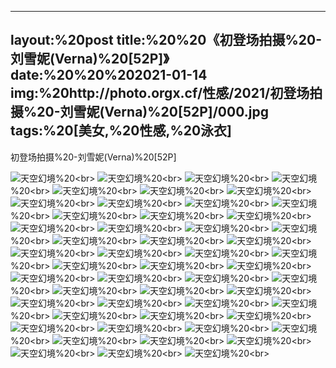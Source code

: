 ﻿---
layout:%20post
title:%20%20《初登场拍摄%20-刘雪妮(Verna)%20[52P]》
date:%20%20%202021-01-14
img:%20http://photo.orgx.cf/性感/2021/初登场拍摄%20-刘雪妮(Verna)%20[52P]/000.jpg
tags:%20[美女,%20性感,%20泳衣]
---

初登场拍摄%20-刘雪妮(Verna)%20[52P]



![天空幻境](http://photo.orgx.cf/性感/2021/初登场拍摄%20-刘雪妮(Verna)%20[52P]/001.jpg%20''天空幻境'')%20<br>
![天空幻境](http://photo.orgx.cf/性感/2021/初登场拍摄%20-刘雪妮(Verna)%20[52P]/002.jpg%20''天空幻境'')%20<br>
![天空幻境](http://photo.orgx.cf/性感/2021/初登场拍摄%20-刘雪妮(Verna)%20[52P]/003.jpg%20''天空幻境'')%20<br>
![天空幻境](http://photo.orgx.cf/性感/2021/初登场拍摄%20-刘雪妮(Verna)%20[52P]/004.jpg%20''天空幻境'')%20<br>
![天空幻境](http://photo.orgx.cf/性感/2021/初登场拍摄%20-刘雪妮(Verna)%20[52P]/005.jpg%20''天空幻境'')%20<br>
![天空幻境](http://photo.orgx.cf/性感/2021/初登场拍摄%20-刘雪妮(Verna)%20[52P]/006.jpg%20''天空幻境'')%20<br>
![天空幻境](http://photo.orgx.cf/性感/2021/初登场拍摄%20-刘雪妮(Verna)%20[52P]/007.jpg%20''天空幻境'')%20<br>
![天空幻境](http://photo.orgx.cf/性感/2021/初登场拍摄%20-刘雪妮(Verna)%20[52P]/008.jpg%20''天空幻境'')%20<br>
![天空幻境](http://photo.orgx.cf/性感/2021/初登场拍摄%20-刘雪妮(Verna)%20[52P]/009.jpg%20''天空幻境'')%20<br>
![天空幻境](http://photo.orgx.cf/性感/2021/初登场拍摄%20-刘雪妮(Verna)%20[52P]/010.jpg%20''天空幻境'')%20<br>
![天空幻境](http://photo.orgx.cf/性感/2021/初登场拍摄%20-刘雪妮(Verna)%20[52P]/011.jpg%20''天空幻境'')%20<br>
![天空幻境](http://photo.orgx.cf/性感/2021/初登场拍摄%20-刘雪妮(Verna)%20[52P]/012.jpg%20''天空幻境'')%20<br>
![天空幻境](http://photo.orgx.cf/性感/2021/初登场拍摄%20-刘雪妮(Verna)%20[52P]/013.jpg%20''天空幻境'')%20<br>
![天空幻境](http://photo.orgx.cf/性感/2021/初登场拍摄%20-刘雪妮(Verna)%20[52P]/014.jpg%20''天空幻境'')%20<br>
![天空幻境](http://photo.orgx.cf/性感/2021/初登场拍摄%20-刘雪妮(Verna)%20[52P]/015.jpg%20''天空幻境'')%20<br>
![天空幻境](http://photo.orgx.cf/性感/2021/初登场拍摄%20-刘雪妮(Verna)%20[52P]/016.jpg%20''天空幻境'')%20<br>
![天空幻境](http://photo.orgx.cf/性感/2021/初登场拍摄%20-刘雪妮(Verna)%20[52P]/017.jpg%20''天空幻境'')%20<br>
![天空幻境](http://photo.orgx.cf/性感/2021/初登场拍摄%20-刘雪妮(Verna)%20[52P]/018.jpg%20''天空幻境'')%20<br>
![天空幻境](http://photo.orgx.cf/性感/2021/初登场拍摄%20-刘雪妮(Verna)%20[52P]/019.jpg%20''天空幻境'')%20<br>
![天空幻境](http://photo.orgx.cf/性感/2021/初登场拍摄%20-刘雪妮(Verna)%20[52P]/020.jpg%20''天空幻境'')%20<br>
![天空幻境](http://photo.orgx.cf/性感/2021/初登场拍摄%20-刘雪妮(Verna)%20[52P]/021.jpg%20''天空幻境'')%20<br>
![天空幻境](http://photo.orgx.cf/性感/2021/初登场拍摄%20-刘雪妮(Verna)%20[52P]/022.jpg%20''天空幻境'')%20<br>
![天空幻境](http://photo.orgx.cf/性感/2021/初登场拍摄%20-刘雪妮(Verna)%20[52P]/023.jpg%20''天空幻境'')%20<br>
![天空幻境](http://photo.orgx.cf/性感/2021/初登场拍摄%20-刘雪妮(Verna)%20[52P]/024.jpg%20''天空幻境'')%20<br>
![天空幻境](http://photo.orgx.cf/性感/2021/初登场拍摄%20-刘雪妮(Verna)%20[52P]/025.jpg%20''天空幻境'')%20<br>
![天空幻境](http://photo.orgx.cf/性感/2021/初登场拍摄%20-刘雪妮(Verna)%20[52P]/026.jpg%20''天空幻境'')%20<br>
![天空幻境](http://photo.orgx.cf/性感/2021/初登场拍摄%20-刘雪妮(Verna)%20[52P]/027.jpg%20''天空幻境'')%20<br>
![天空幻境](http://photo.orgx.cf/性感/2021/初登场拍摄%20-刘雪妮(Verna)%20[52P]/028.jpg%20''天空幻境'')%20<br>
![天空幻境](http://photo.orgx.cf/性感/2021/初登场拍摄%20-刘雪妮(Verna)%20[52P]/029.jpg%20''天空幻境'')%20<br>
![天空幻境](http://photo.orgx.cf/性感/2021/初登场拍摄%20-刘雪妮(Verna)%20[52P]/030.jpg%20''天空幻境'')%20<br>
![天空幻境](http://photo.orgx.cf/性感/2021/初登场拍摄%20-刘雪妮(Verna)%20[52P]/031.jpg%20''天空幻境'')%20<br>
![天空幻境](http://photo.orgx.cf/性感/2021/初登场拍摄%20-刘雪妮(Verna)%20[52P]/032.jpg%20''天空幻境'')%20<br>
![天空幻境](http://photo.orgx.cf/性感/2021/初登场拍摄%20-刘雪妮(Verna)%20[52P]/033.jpg%20''天空幻境'')%20<br>
![天空幻境](http://photo.orgx.cf/性感/2021/初登场拍摄%20-刘雪妮(Verna)%20[52P]/034.jpg%20''天空幻境'')%20<br>
![天空幻境](http://photo.orgx.cf/性感/2021/初登场拍摄%20-刘雪妮(Verna)%20[52P]/035.jpg%20''天空幻境'')%20<br>
![天空幻境](http://photo.orgx.cf/性感/2021/初登场拍摄%20-刘雪妮(Verna)%20[52P]/036.jpg%20''天空幻境'')%20<br>
![天空幻境](http://photo.orgx.cf/性感/2021/初登场拍摄%20-刘雪妮(Verna)%20[52P]/037.jpg%20''天空幻境'')%20<br>
![天空幻境](http://photo.orgx.cf/性感/2021/初登场拍摄%20-刘雪妮(Verna)%20[52P]/038.jpg%20''天空幻境'')%20<br>
![天空幻境](http://photo.orgx.cf/性感/2021/初登场拍摄%20-刘雪妮(Verna)%20[52P]/039.jpg%20''天空幻境'')%20<br>
![天空幻境](http://photo.orgx.cf/性感/2021/初登场拍摄%20-刘雪妮(Verna)%20[52P]/040.jpg%20''天空幻境'')%20<br>
![天空幻境](http://photo.orgx.cf/性感/2021/初登场拍摄%20-刘雪妮(Verna)%20[52P]/041.jpg%20''天空幻境'')%20<br>
![天空幻境](http://photo.orgx.cf/性感/2021/初登场拍摄%20-刘雪妮(Verna)%20[52P]/042.jpg%20''天空幻境'')%20<br>
![天空幻境](http://photo.orgx.cf/性感/2021/初登场拍摄%20-刘雪妮(Verna)%20[52P]/043.jpg%20''天空幻境'')%20<br>
![天空幻境](http://photo.orgx.cf/性感/2021/初登场拍摄%20-刘雪妮(Verna)%20[52P]/044.jpg%20''天空幻境'')%20<br>
![天空幻境](http://photo.orgx.cf/性感/2021/初登场拍摄%20-刘雪妮(Verna)%20[52P]/045.jpg%20''天空幻境'')%20<br>
![天空幻境](http://photo.orgx.cf/性感/2021/初登场拍摄%20-刘雪妮(Verna)%20[52P]/046.jpg%20''天空幻境'')%20<br>
![天空幻境](http://photo.orgx.cf/性感/2021/初登场拍摄%20-刘雪妮(Verna)%20[52P]/047.jpg%20''天空幻境'')%20<br>
![天空幻境](http://photo.orgx.cf/性感/2021/初登场拍摄%20-刘雪妮(Verna)%20[52P]/048.jpg%20''天空幻境'')%20<br>
![天空幻境](http://photo.orgx.cf/性感/2021/初登场拍摄%20-刘雪妮(Verna)%20[52P]/049.jpg%20''天空幻境'')%20<br>
![天空幻境](http://photo.orgx.cf/性感/2021/初登场拍摄%20-刘雪妮(Verna)%20[52P]/050.jpg%20''天空幻境'')%20<br>
![天空幻境](http://photo.orgx.cf/性感/2021/初登场拍摄%20-刘雪妮(Verna)%20[52P]/051.jpg%20''天空幻境'')%20<br>
![天空幻境](http://photo.orgx.cf/性感/2021/初登场拍摄%20-刘雪妮(Verna)%20[52P]/052.jpg%20''天空幻境'')%20<br>